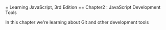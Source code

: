 = Learning JavaScript, 3rd Edition
== Chapter2 : JavaScript Development Tools

In this chapter we're learning about Git and other development tools
